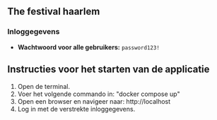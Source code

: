 ## The festival haarlem

### Inloggegevens
- **Wachtwoord voor alle gebruikers:** `password123!`

## Instructies voor het starten van de applicatie
1. Open de terminal.
2. Voer het volgende commando in:
   "docker compose up"
3. Open een browser en navigeer naar:
   http://localhost
4. Log in met de verstrekte inloggegevens.


